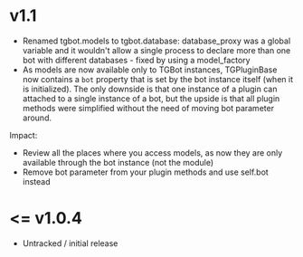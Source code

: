v1.1
======

* Renamed tgbot.models to tgbot.database: database_proxy was a global variable and it wouldn't allow a single process to declare more than one bot with different databases - fixed by using a model_factory
* As models are now available only to TGBot instances, TGPluginBase now contains a `bot` property that is set by the bot instance itself (when it is initialized). The only downside is that one instance of a plugin can attached to a single instance of a bot, but the upside is that all plugin methods were simplified without the need of moving bot parameter around.

Impact:
* Review all the places where you access models, as now they are only available through the bot instance (not the module)
* Remove bot parameter from your plugin methods and use self.bot instead

<= v1.0.4
=======

* Untracked / initial release
